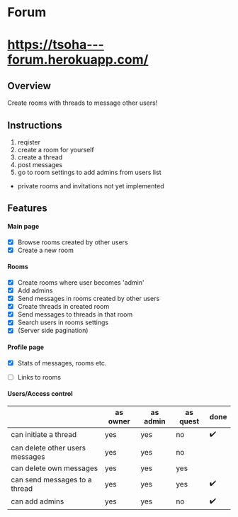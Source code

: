 # Forum

# https://tsoha---forum.herokuapp.com/

## Overview
Create rooms with threads to message other users!

## Instructions

1. reqister
2. create a room for yourself
3. create a thread
4. post messages
5. go to room settings to add admins from users list

* private rooms and invitations not yet implemented

## Features

#### Main page

- [x] Browse rooms created by other users
- [x] Create a new room

#### Rooms

- [x] Create rooms where user becomes 'admin'
- [x] Add admins
- [x] Send messages in rooms created by other users
- [x] Create threads in created room
- [x] Send messages to threads in that room
- [x] Search users in rooms settings
- [x] (Server side pagination)

#### Profile page
- [x] Stats of messages, rooms etc.
- [ ] Links to rooms


#### Users/Access control

|                                 | as owner | as admin | as quest | done |
| ------------------------------- | -------- | -------- | ------------------------------- | ------------------------------- |
| can initiate a thread           | yes        | yes      | no       | :heavy_check_mark: |
| can delete other users messages | yes | yes      | no       |        |
| can delete own messages         | yes      | yes      | yes      |       |
| can send messages to a thread   | yes | yes      | yes       | :heavy_check_mark: |
| can add admins | yes | yes | no | :heavy_check_mark: |

